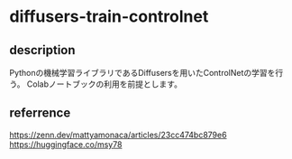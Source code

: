 # diffusers-train-controlnet

## description
Pythonの機械学習ライブラリであるDiffusersを用いたControlNetの学習を行う。
Colabノートブックの利用を前提とします。

## referrence
https://zenn.dev/mattyamonaca/articles/23cc474bc879e6
<br>
https://huggingface.co/msy78
